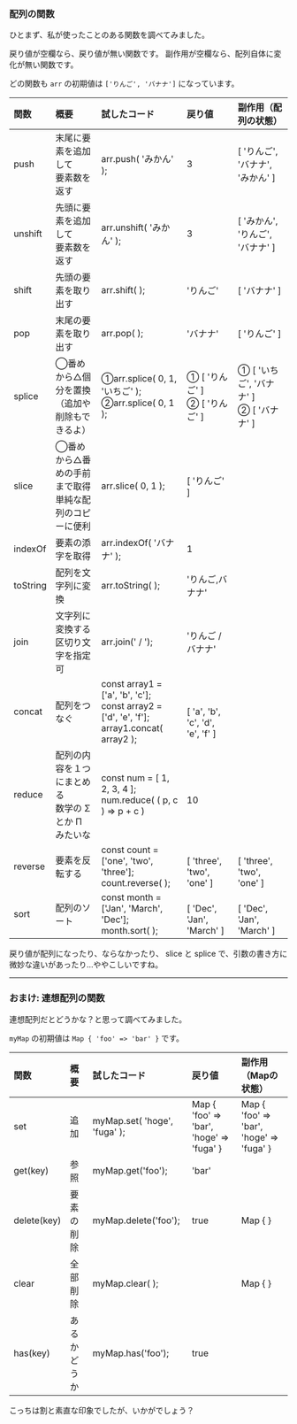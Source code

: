 
### 配列の関数
ひとまず、私が使ったことのある関数を調べてみました。

戻り値が空欄なら、戻り値が無い関数です。
副作用が空欄なら、配列自体に変化が無い関数です。

どの関数も `arr` の初期値は `['りんご', 'バナナ']` になっています。

|関数|概要|試したコード|戻り値|副作用（配列の状態）|
|:---|:---|:---|:---|:---|
|push|末尾に要素を追加して<br>要素数を返す|arr.push( 'みかん' );|3|[ 'りんご', 'バナナ', 'みかん' ]|
unshift|先頭に要素を追加して<br>要素数を返す|arr.unshift( 'みかん' );|3|[ 'みかん', 'りんご', 'バナナ' ]
shift|先頭の要素を取り出す|arr.shift( );|'りんご'|[ 'バナナ' ]
pop|末尾の要素を取り出す|arr.pop( );|'バナナ'|[ 'りんご' ]
splice|◯番めから△個分を置換<br>（追加や削除もできるよ）|①arr.splice( 0, 1, 'いちご' ); <br>②arr.splice( 0, 1 );|① [ 'りんご' ]<br>② [ 'りんご' ]|① [ 'いちご', 'バナナ' ]<br>② [ 'バナナ' ]
slice|◯番めから△番めの手前まで取得<br>単純な配列のコピーに便利|arr.slice( 0, 1 );|[ 'りんご' ]|
indexOf|要素の添字を取得|arr.indexOf( 'バナナ' );|1||
toString|配列を文字列に変換|arr.toString( );|'りんご,バナナ'|
join|文字列に変換する<br>区切り文字を指定可|arr.join(' / ');|'りんご / バナナ'|
concat|配列をつなぐ|const array1 = ['a', 'b', 'c'];<br>const array2 =  ['d', 'e', 'f'];<br>array1.concat( array2 );|<br><br>[ 'a', 'b', 'c', 'd', 'e', 'f' ]|
reduce|配列の内容を１つにまとめる<br>数学の Σ とか Π みたいな|const num = [ 1, 2, 3, 4 ];<br>num.reduce( ( p, c ) => p + c )|<br>10|
reverse|要素を反転する|const count = ['one', 'two', 'three'];<br>count.reverse( );|<br>[ 'three', 'two', 'one' ]|<br>[ 'three', 'two', 'one' ]
sort|配列のソート|const month = ['Jan', 'March', 'Dec'];<br>month.sort( );|<br>[ 'Dec', 'Jan', 'March' ]|<br>[ 'Dec', 'Jan', 'March' ]

戻り値が配列になったり、ならなかったり、
slice と splice で、引数の書き方に微妙な違いがあったり...ややこしいですね。

---

###  おまけ: 連想配列の関数
連想配列だとどうかな？と思って調べてみました。

`myMap` の初期値は `Map { 'foo' => 'bar' }` です。

|関数|概要|試したコード|戻り値|副作用（Mapの状態）|
|:---|:---|:---|:---|:---|
set|追加|myMap.set( 'hoge', 'fuga' );|Map { 'foo' => 'bar', 'hoge' => 'fuga' }|Map { 'foo' => 'bar', 'hoge' => 'fuga' }
get(key)|参照|myMap.get('foo');|'bar'|
delete(key)|要素の削除|myMap.delete('foo');|true|Map { }
clear|全部削除|myMap.clear( );||Map { }
has(key)|あるかどうか|myMap.has('foo');|true|

こっちは割と素直な印象でしたが、いかがでしょう？
